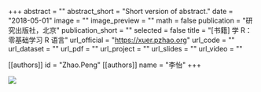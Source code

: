 +++
abstract = ""
abstract_short = "Short version of abstract."
date = "2018-05-01"
image = ""
image_preview = ""
math = false
publication = "研究出版社，北京"
publication_short = ""
selected = false
title = "[书籍] 学 R：零基础学习 R 语言"
url_official = "https://xuer.pzhao.org"
url_code = ""
url_dataset = ""
url_pdf = ""
url_project = ""
url_slides = ""
url_video = ""

[[authors]]
    id = "Zhao.Peng"
[[authors]]
    name = "李怡"
+++

![](../../../img/publication/book-2018-zhao.png)